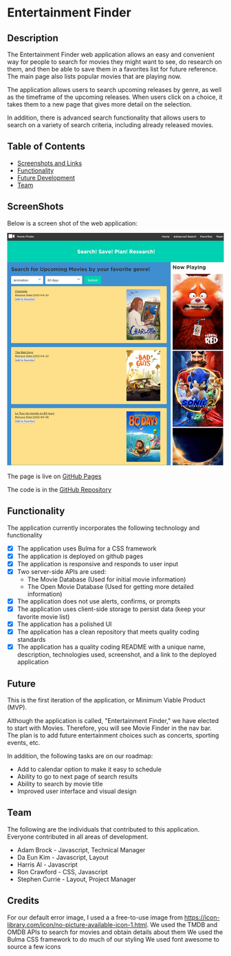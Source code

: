 # Entertainment Finder

## Description

The Entertainment Finder web application allows an easy and convenient way for people to search for movies they might want to see, do research on them, and then be able to save them in a favorites list for future reference.  The main page also lists popular movies that are playing now.

The application allows users to search upcoming releases by genre, as well as the timeframe of the upcoming releases.  When users click on a choice, it takes them to a new page that gives more detail on the selection.

In addition, there is advanced search functionality that allows users to search on a variety of search criteria, including already released movies.

## Table of Contents

- [Screenshots and Links](#screenshots)
- [Functionality](#functionality)
- [Future Development](#future)
- [Team](#team)

## ScreenShots

Below is a screen shot of the web application:

![Entertainment Finder](./assets/images/entertainmentfinderscreen.png)

The page is live on [GitHub Pages](https://stephencurrie.github.io/entertainment-finder/)

The code is in the [GitHub Repository](https://github.com/stephencurrie/entertainment-finder)

## Functionality

The application currently incorporates the following technology and functionality

- [x] The application uses Bulma for a CSS framework
- [x] The application is deployed on github pages
- [x] The application is responsive and responds to user input
- [x] Two server-side APIs are used:
    - The Movie Database (Used for initial movie information)
    - The Open Movie Database (Used for getting more detailed information)
- [x] The application does not use alerts, confirms, or prompts
- [x] The application uses client-side storage to persist data (keep your favorite movie list)
- [x] The application has a polished UI
- [x] The application has a clean repository that meets quality coding standards
- [x] The application has a quality coding README with a unique name, description, technologies used, screenshot, and a link to the deployed application

## Future

This is the first iteration of the application, or Minimum Viable Product (MVP).

Although the application is called, "Entertainment Finder," we have elected to start with Movies.   Therefore, you will see Movie Finder in the nav bar.  The plan is to add future entertainment choices such as concerts, sporting events, etc.

In addition, the following tasks are on our roadmap:

- Add to calendar option to make it easy to schedule
- Ability to go to next page of search results
- Ability to search by movie title
- Improved user interface and visual design


## Team

The following are the individuals that contributed to this application.  Everyone contributed in all areas of development.

- Adam Brock - Javascript, Technical Manager
- Da Eun Kim - Javascript, Layout
- Harris Al - Javascript
- Ron Crawford - CSS, Javascript
- Stephen Currie - Layout, Project Manager

## Credits

For our default error image, I used a a free-to-use image from https://icon-library.com/icon/no-picture-available-icon-1.html.
We used the TMDB and OMDB APIs to search for movies and obtain details about them
We used the Bulma CSS framework to do much of our styling
We used font awesome to source a few icons
